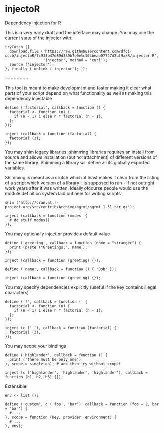 injectoR
========

Dependency injection for R

This is a very early draft and the interface may change. You may use the current state of
the injector with:

```
tryCatch ({
  download.file ('https://raw.githubusercontent.com/dfci-cccb/injectoR/7c933b47d89d339b7e0e5c104beab07727d2bf9a/R/injector.R',
                 'injector', method = 'curl');
  source ('injector');
}, finally { unlink ('injector'); });
```
========

This tool is meant to make development and faster making it clear what parts of your script
depend on what functionality as well as making this dependency injectable

```
define ('factorial', callback = function () {
  factorial <- function (n) {
    if (n < 1) 1 else n * factorial (n - 1);
  };
});

inject (callback = function (factorial) {
  factorial (3);
});
```

You may shim legacy libraries; shimming libraries requires an install from source and allows
installation (but not attachment) of different versions of the same library. Shimming a library
will define all its globally exported variables.

Shimming is meant as a crutch which at least makes it clear from the listing of a script which
version of a library it is supposed to run - if not outright work years after it was written.
Ideally ofcourse people would use the module definition system laid out here for writing scripts

```
shim ('http://cran.at.r-project.org/src/contrib/Archive/agrmt/agrmt_1.31.tar.gz');

inject (callback = function (modes) {
  # do stuff modes()
});
```

You may optionally inject or provide a default value

```
define ('greeting', callback = function (name = "stranger") {
  print (paste ("Greetings,", name));
});

inject (callback = function (greeting) {});

define ('name', callback = function () { 'Bob' });

inject (callback = function (greeting) {});
```

You may specify dependencies explicitly (useful if the key contains illegal characters)

```
define ('!', callback = function () {
  factorial <- function (n) {
    if (n < 1) 1 else n * factorial (n - 1);
  };
});

inject (c ('!'), callback = function (factorial) {
  factorial (3);
});
```

You may scope your bindings

```
define ('highlander', callback = function () {
  print ('there must be only one');
}, scope = singleton); # and then try without scope!

inject (c ('highlander', 'highlander', 'highlander'), callback = function (h1, h2, h3) {});
```

Extensible!

```
env <- list ();

define ('custom', c ('foo', 'bar'), callback = function (foo = 2, bar = 'bar') {
  # ...
}, scope = function (key, provider, environment) {
  # ...
}, env);
```